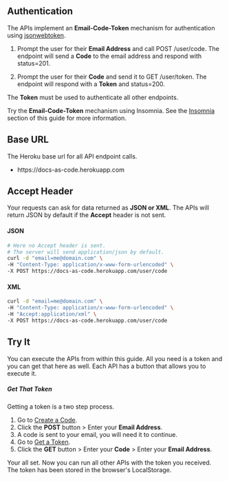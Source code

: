 ## Authentication

The APIs implement an **Email-Code-Token** mechanism for authentication using [jsonwebtoken](https://www.npmjs.com/package/jsonwebtoken).

1. Prompt the user for their **Email Address** and call POST /user/code. The endpoint will send a **Code** to the email address and respond with status=201.

1. Prompt the user for their **Code** and send it to GET /user/token. The endpoint will respond with a **Token** and status=200.

The **Token** must be used to authenticate all other endpoints.

Try the **Email-Code-Token** mechanism using Insomnia. See the [Insomnia](/#Insomnia) section of this guide for more information.


## Base URL

The Heroku base url for all API endpoint calls.

- https\://docs-as-code.herokuapp.com

## Accept Header

Your requests can ask for data returned as **JSON or XML**. The APIs will return JSON by default if the **Accept** header is not sent.

<!-- tabs:start -->

#### **JSON**

```bash
# Here no Accept header is sent.
# The server will send application/json by default.
curl -d "email=me@domain.com" \
-H "Content-Type: application/x-www-form-urlencoded" \
-X POST https://docs-as-code.herokuapp.com/user/code
```

#### **XML**

```bash
curl -d "email=me@domain.com" \
-H "Content-Type: application/x-www-form-urlencoded" \
-H "Accept:application/xml" \
-X POST https://docs-as-code.herokuapp.com/user/code 
```

<!-- tabs:end -->

## Try It

You can execute the APIs from within this guide. All you need is a token and you can get that here as well. Each API has a button that allows you to execute it.

##### Get That Token

Getting a token is a two step process.

1. Go to [Create a Code](APIs/users.md?id=create-a-code).
1. Click the **POST** button > Enter your **Email Address**.
1. A code is sent to your email, you will need it to continue.
1. Go to [Get a Token](APIs/users.md?id=get-a-token).
1. Click the **GET** button > Enter your **Code** > Enter your **Email Address**.

Your all set. Now you can run all other APIs with the token you received. The token has been stored in the browser's LocalStorage.
